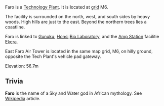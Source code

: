 Faro is a [Technology Plant](../locations/Technology_Plant.md). It is located at
[grid](../terminology/Map_grid.md) M6.

The facility is surrounded on the north, west, and south sides by heavy woods.
High hills are just to the east. Beyond the northern trees lies a coastline.

Faro is linked to [Gunuku](Gunuku.md), [Honsi](../locations/Honsi.md)
[Bio Laboratory](../locations/Bio_Laboratory.md), and the
[Amp Station](../locations/Amp_Station.md) facilitie [Ekera](Ekera.md).

East Faro Air Tower is located in the same map grid, M6, on hilly ground,
opposite the Tech Plant's vehicle pad gateway.

Elevation: 56.7m

## Trivia

**Faro** is the name of a Sky and Water god in African mythology. See
[Wikipedia](http://en.wikipedia.org/wiki/Faro_%28mythology%29) article.

<!--[Category:Facilities](Category:Facilities.md)-->
